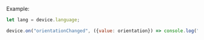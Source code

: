 ---
---
Example:

```js
let lang = device.language;

device.on("orientationChanged", ({value: orientation}) => console.log("new orientation: ", orientation));
```
